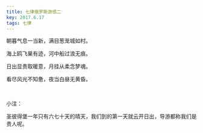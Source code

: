 ```yaml
---
title: 七律俄罗斯游感二
key: 2017.6.17
tags: 七律
---
```


朝暮气息一当新，满目葱茏城如村。

海上鸥飞巣有迹，河中船过浪无痕。

日出显贵取暖意，月挂从柔念梦魂。

看尽风光不知惫，夜当白昼无黄昏。

</br>

小注：

圣彼得堡一年只有六七十天的晴天，我们到的第一天就云开日出，导游都称我们是贵人呢。

</br>

